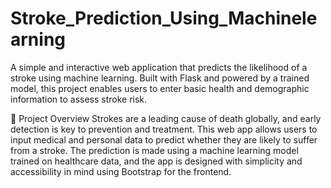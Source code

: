 # Stroke_Prediction_Using_Machinelearning
A simple and interactive web application that predicts the likelihood of a stroke using machine learning. Built with Flask and powered by a trained model, this project enables users to enter basic health and demographic information to assess stroke risk.

🚀 Project Overview
Strokes are a leading cause of death globally, and early detection is key to prevention and treatment. This web app allows users to input medical and personal data to predict whether they are likely to suffer from a stroke.
The prediction is made using a machine learning model trained on healthcare data, and the app is designed with simplicity and accessibility in mind using Bootstrap for the frontend.

